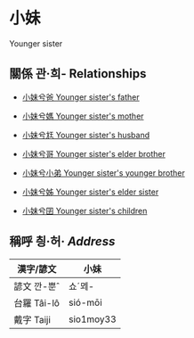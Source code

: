 # 小妹
Younger sister

## 關係 관·희- Relationships

- [小妹兮爸 Younger sister's father](member2.md)

- [小妹兮媽 Younger sister's mother](member3.md)

- [小妹兮尪 Younger sister's husband](member23.md)

- [小妹兮哥 Younger sister's elder brother](member4.md)

- [小妹兮小弟 Younger sister's younger brother](member6.md)

- [小妹兮姊 Younger sister's elder sister](member5.md)

- [小妹兮囝 Younger sister's children](member25.md)



## 稱呼 칑·허· _Address_

漢字/諺文 | 小妹
--- | ---
諺文 깐-뿐ˆ | 쇼ˊᄆᆀ-
台羅 Tâi-lô | sió-mōi
戴字 Taiji | sio1moy33


